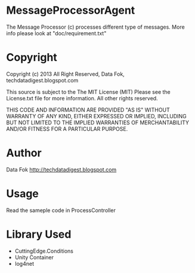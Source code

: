 MessageProcessorAgent
=====================

The Message Processor (c) processes different type of messages. More info please look at "doc/requirement.txt"

Copyright
================
Copyright (c) 2013 All Right Reserved, Data Fok, techdatadigest.blogspot.com

This source is subject to the The MIT License (MIT)
Please see the License.txt file for more information.
All other rights reserved.

THIS CODE AND INFORMATION ARE PROVIDED "AS IS" WITHOUT WARRANTY OF ANY 
KIND, EITHER EXPRESSED OR IMPLIED, INCLUDING BUT NOT LIMITED TO THE
IMPLIED WARRANTIES OF MERCHANTABILITY AND/OR FITNESS FOR A
PARTICULAR PURPOSE.

Author
================
Data Fok http://techdatadigest.blogspot.com

Usage
================
Read the sameple code in ProcessController

Library Used
============
- CuttingEdge.Conditions
- Unity Container
- log4net
